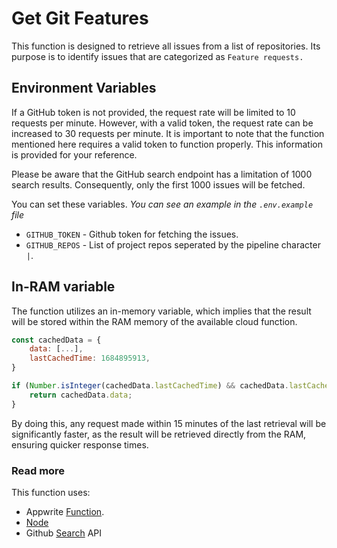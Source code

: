 # Get Git Features

This function is designed to retrieve all issues from a list of repositories. Its purpose is to identify issues that are categorized as `Feature requests.`

## Environment Variables

If a GitHub token is not provided, the request rate will be limited to 10 requests per minute. However, with a valid token, the request rate can be increased to 30 requests per minute. It is important to note that the function mentioned here requires a valid token to function properly. This information is provided for your reference.

Please be aware that the GitHub search endpoint has a limitation of 1000 search results. Consequently, only the first 1000 issues will be fetched.

You can set these variables. _You can see an example in the `.env.example` file_

- `GITHUB_TOKEN` - Github token for fetching the issues.
- `GITHUB_REPOS` - List of project repos seperated by the pipeline character `|`.

## In-RAM variable

The function utilizes an in-memory variable, which implies that the result will be stored within the RAM memory of the available cloud function.

```javascript
const cachedData = {
    data: [...],
    lastCachedTime: 1684895913,
}

if (Number.isInteger(cachedData.lastCachedTime) && cachedData.lastCachedTime < (+new Date()) - 60 * 60 * 1000) {
    return cachedData.data;
}
```

By doing this, any request made within 15 minutes of the last retrieval will be significantly faster, as the result will be retrieved directly from the RAM, ensuring quicker response times.

### Read more

This function uses:

- Appwrite [Function](https://appwrite.io/docs/functions).
- [Node](https://nodejs.org/en)
- Github [Search](https://docs.github.com/en/rest/search?apiVersion=2022-11-28) API